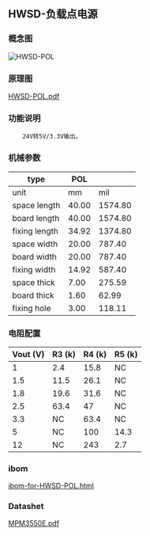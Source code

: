 ## HWSD-负载点电源

### 概念图

![HWSD-POL](HWSD-POL.PNG)

### 原理图

 [HWSD-POL.pdf](HWSD-POL.pdf) 

### 功能说明

		24V转5V/3.3V输出。

### 机械参数

| type          | POL   |         |
| ------------- | ----- | ------- |
| unit          | mm    | mil     |
| space length  | 40.00 | 1574.80 |
| board length  | 40.00 | 1574.80 |
| fixing length | 34.92 | 1374.80 |
| space width   | 20.00 | 787.40  |
| board width   | 20.00 | 787.40  |
| fixing width  | 14.92 | 587.40  |
| space thick   | 7.00  | 275.59  |
| board thick   | 1.60  | 62.99   |
| fixing hole   | 3.00  | 118.11  |

### 电阻配置

| Vout (V) | R3 (k) | R4 (k) | R5 (k) |
| -------- | ------ | ------ | ------ |
| 1        | 2.4    | 15.8   | NC     |
| 1.5      | 11.5   | 26.1   | NC     |
| 1.8      | 19.6   | 31.6   | NC     |
| 2.5      | 63.4   | 47     | NC     |
| 3.3      | NC     | 63.4   | NC     |
| 5        | NC     | 100    | 14.3   |
| 12       | NC     | 243    | 2.7    |

### ibom

 [ibom-for-HWSD-POL.html](ibom-for-HWSD-POL.html) 

### Datashet

 [MPM3550E.pdf](MPM3550E.pdf) 
